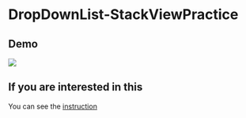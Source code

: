 # DropDownList-StackViewPractice
## Demo
![](https://github.com/yuyuma17/DropDownList-StackViewPractice/blob/master/Demo%20and%20Instruction/Demo.gif?raw=true)

## If you are interested in this
You can see the [instruction](https://github.com/yuyuma17/DropDownList-StackViewPractice/tree/master/Demo%20and%20Instruction)
